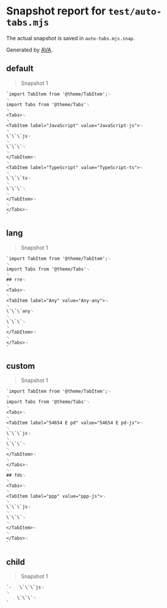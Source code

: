 # Snapshot report for `test/auto-tabs.mjs`

The actual snapshot is saved in `auto-tabs.mjs.snap`.

Generated by [AVA](https://avajs.dev).

## default

> Snapshot 1

    `import TabItem from '@theme/TabItem';␊
    ␊
    import Tabs from '@theme/Tabs'␊
    ␊
    <Tabs>␊
    ␊
    <TabItem label="JavaScript" value="JavaScript-js">␊
    ␊
    \`\`\`js␊
    ␊
    \`\`\`␊
    ␊
    </TabItem>␊
    ␊
    <TabItem label="TypeScript" value="TypeScript-ts">␊
    ␊
    \`\`\`ts␊
    ␊
    \`\`\`␊
    ␊
    </TabItem>␊
    ␊
    </Tabs>␊
    `

## lang

> Snapshot 1

    `import TabItem from '@theme/TabItem';␊
    ␊
    import Tabs from '@theme/Tabs'␊
    ␊
    ## rre␊
    ␊
    <Tabs>␊
    ␊
    <TabItem label="Any" value="Any-any">␊
    ␊
    \`\`\`any␊
    ␊
    \`\`\`␊
    ␊
    </TabItem>␊
    ␊
    </Tabs>␊
    `

## custom

> Snapshot 1

    `import TabItem from '@theme/TabItem';␊
    ␊
    import Tabs from '@theme/Tabs'␊
    ␊
    <Tabs>␊
    ␊
    <TabItem label="54654 E pd" value="54654 E pd-js">␊
    ␊
    \`\`\`js␊
    ␊
    \`\`\`␊
    ␊
    </TabItem>␊
    ␊
    </Tabs>␊
    ␊
    ## fds␊
    ␊
    <Tabs>␊
    ␊
    <TabItem label="ppp" value="ppp-js">␊
    ␊
    \`\`\`js␊
    ␊
    \`\`\`␊
    ␊
    </TabItem>␊
    ␊
    </Tabs>␊
    `

## child

> Snapshot 1

    `-   \`\`\`js␊
    ␊
        \`\`\`␊
    `
